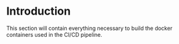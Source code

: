 # Introduction

This section will contain everything necessary to build the docker containers used in the CI/CD pipeline.
